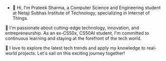 - 👋 Hi, I'm Prateek Sharma, a Computer Science and Engineering student at Netaji Subhas Institute of Technology, specializing in Internet of Things.

🚀 I'm passionate about cutting-edge technology, innovation, and entrepreneurship. As an ex-CS50x, CS50AI student, I'm committed to continuous learning and staying at the forefront of the tech world.

🌱 I love to explore the latest tech trends and apply my knowledge to real-world projects. Let's sail on this exciting journey together!
<!---
Prateek6079/Prateek6079 is a ✨ special ✨ repository because its `README.md` (this file) appears on your GitHub profile.
You can click the Preview link to take a look at your changes.
--->
